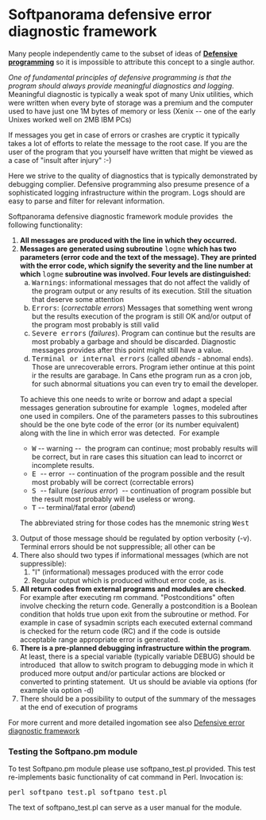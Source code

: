 <h1>Softpanorama defensive error diagnostic framework</h1>

<p>Many people independently came to the subset of ideas of <b><a href="../../SE/defensive_programming.shtml">Defensive programming</a></b> so it is impossible to attribute this concept to 
a single author.</p>

<p><em>One of fundamental principles of defensive programming is that the program should always provide meaningful diagnostics and logging</em>. Meaningful diagnostic is typically a weak spot of many 
Unix utilities, which were written when every byte of storage was a premium and the computer used to have just one 1M bytes of memory or 
less (Xenix -- one of the early Unixes worked well on 2MB IBM PCs)</p>

<p>If messages 
   you get in case of errors or crashes are cryptic it typically takes a lot of efforts to relate the message to the root case. If you 
   are the user of the program that you yourself have written that might be  viewed as a case of "insult after injury" :-) </p>

<p>Here we strive to the 
   quality of diagnostics that is typically demonstrated by debugging complier. Defensive programming also presume presence of a sophisticated 
   logging infrastructure within the program. Logs should are easy to parse and filter for relevant information. </p>

<p>Softpanorama defensive diagnostic framework module provides&nbsp; the following functionality:</p>
<ol>

<li><b>All messages are produced with the line in which they occurred.  </b>

<li><b>Messages are generated using subroutine</b> <tt>logme</tt> <b>which has two parameters (error code and the text of the 
   message). They are printed with the error code, which signify the severity and the line number at which </b><tt>logme</tt><b> 
   subroutine was involved. Four levels are distinguished:</b>

<ol type="a">

<li type="a"><tt>Warnings</tt>: informational messages that do not affect the validly of the program output or any results of 
      its execution. Still the situation that deserve some attention </li>

<li><tt>Errors</tt>: (<em>correctable errors</em>) Messages that something went wrong but the results execution of the program 
      is still OK and/or output of the program 
      most probably is still valid</li>

<li><tt>Severe errors</tt> (<em>failures</em>). Program can continue but the results are most probably a garbage and should be 
      discarded. Diagnostic messages provides after this point might still have a value. </li>

<li><tt>Terminal or internal errors</tt> (called <em>abends</em> - abnomal ends). Those are unrecoverable errors. Program iether ontinue at this point ir the results are garabage. In Cans ethe program run as a cron job, for such abnormal situations you can even try to email the developer.</li>
   
</ol>

<p>To achieve this one needs to write or borrow and adapt a special 
   messages generation subroutine for example<tt> logmes</tt>, modeled after one used in compilers. One of the parameters passes to 
this subroutines should be the one byte code of the error (or its number equivalent) along with the line in which error was 
detected.&nbsp; For example</p>
<ul>

<li><tt>W</tt> -- warning --&nbsp; the program can continue; most probably results will be correct, but in rare cases this 
   situation can lead to incorrct or incomplete results. </li>

<li><tt>E </tt>-- error&nbsp; -- continuation of the program possible and the result most probably will be correct (correctable 
   errors)</li>

<li><tt>S </tt>-- failure (<em>serious error</em>)&nbsp; -- continuation of program possible but the result most probably will be 
   useless or wrong.</li>

<li><tt>T</tt> -- terminal/fatal error (<em>abend</em>) </li>
</ul>

<p>The abbreviated string for those codes has the mnemonic string <tt>West </tt></p>
</li>  


<li>Output of those message should be regulated by option verbosity (-v). Terminal errors should be not suppressible; all other 
   can be </li>

<li>There also should two types if informational messages (which are not suppressible):
<ol>

<li>&quot;I&quot; (informational) messages produced with the error code</li>

<li>Regular output which is produced without error code, as is. </li>
</ol>
</li>

<li><b>All return codes from external programs and modules are checked</b>. For example after executing rm command. &quot;Postconditions&quot; often involve checking the return code. Generally a postcondition is a Boolean condition that holds true upon exit from the subroutine or method. For example in case of sysadmin scripts each executed 
   external command is checked for the return code (RC) and if the code is outside acceptable range appropriate error is generated.
   </li>

<li><b>There is a pre-planned debugging infrastructure within the program</b>. At least, there is a special variable (typically 
   variable DEBUG) should be introduced&nbsp; that allow to 
   switch program to debugging mode in which it produced more output and/or particular actions are blocked or converted to printing 
   statement.&nbsp; Ut us should be aviable via options (for example via option -d)</li>

<li>There should be a possibility to output of the summary of the messages at the end of execution of programs</li>
</ol>
<p>For more current and more detailed ingomation see also <a href="http://softpanorama.org/Admin/Sp_admin_utils/defensive_error_diagnostic_framework.shtml">Defensive error diagnostic framework</a></p>

<h3>Testing the Softpano.pm module</h3>

<p>To test Softpano.pm module please use softpano_test.pl provided. This test re-implements basic functionality of cat command in Perl. Invocation is: 

<pre>perl softpano_test.pl softpano_test.pl</pre>

<p>The text of softpano_test.pl can serve as a user manual for the module. 
